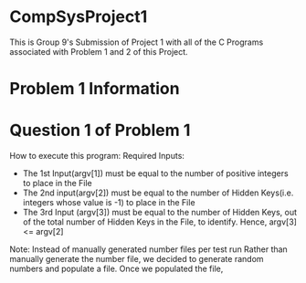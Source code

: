 # CompSysProject1
This is Group 9's Submission of Project 1 with all of the C Programs associated with Problem 1 and 2 of this Project.

# Problem 1 Information 

# Question 1 of Problem 1
How to execute this program: 
Required Inputs: 
- The 1st Input(argv[1]) must be equal to the number of positive integers to place in the File
- The 2nd input(argv[2]) must be equal to the number of Hidden Keys(i.e. integers whose value is -1) to place in the File
- The 3rd Input (argv[3]) must be equal to the number of Hidden Keys, out of the total number of Hidden Keys in the File, to identify. Hence, argv[3] <= argv[2]

Note: Instead of manually generated number files per test run
Rather than manually generate the number file, we decided to generate random numbers and populate a file. 
Once we populated the file, 
